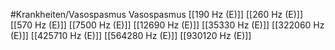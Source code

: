 #Krankheiten/Vasospasmus
Vasospasmus
[[190 Hz (E)]]
[[260 Hz (E)]]
[[570 Hz (E)]]
[[7500 Hz (E)]]
[[12690 Hz (E)]]
[[35330 Hz (E)]]
[[322060 Hz (E)]]
[[425710 Hz (E)]]
[[564280 Hz (E)]]
[[930120 Hz (E)]]
